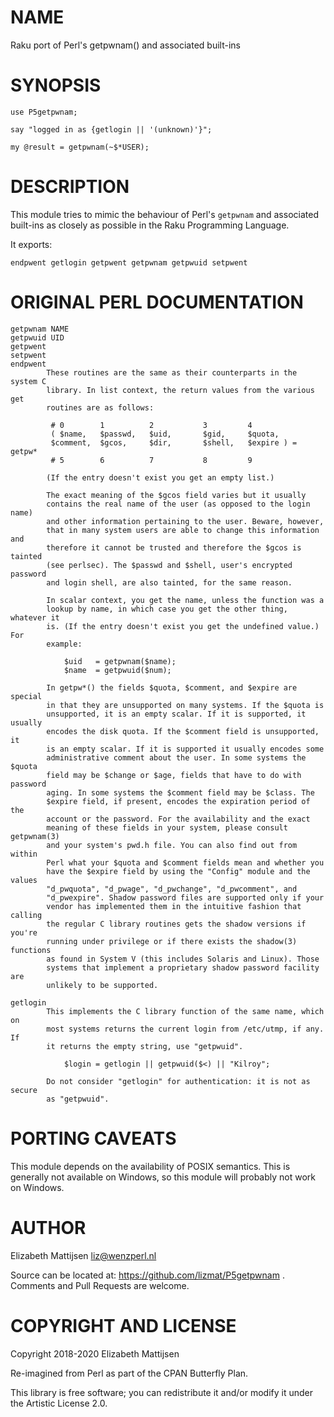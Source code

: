 NAME
====

Raku port of Perl's getpwnam() and associated built-ins

SYNOPSIS
========

    use P5getpwnam;

    say "logged in as {getlogin || '(unknown)'}";

    my @result = getpwnam(~$*USER);

DESCRIPTION
===========

This module tries to mimic the behaviour of Perl's `getpwnam` and associated built-ins as closely as possible in the Raku Programming Language.

It exports:

    endpwent getlogin getpwent getpwnam getpwuid setpwent

ORIGINAL PERL DOCUMENTATION
===========================

    getpwnam NAME
    getpwuid UID
    getpwent
    setpwent
    endpwent
            These routines are the same as their counterparts in the system C
            library. In list context, the return values from the various get
            routines are as follows:

             # 0        1          2           3         4
             ( $name,   $passwd,   $uid,       $gid,     $quota,
             $comment,  $gcos,     $dir,       $shell,   $expire ) = getpw*
             # 5        6          7           8         9

            (If the entry doesn't exist you get an empty list.)

            The exact meaning of the $gcos field varies but it usually
            contains the real name of the user (as opposed to the login name)
            and other information pertaining to the user. Beware, however,
            that in many system users are able to change this information and
            therefore it cannot be trusted and therefore the $gcos is tainted
            (see perlsec). The $passwd and $shell, user's encrypted password
            and login shell, are also tainted, for the same reason.

            In scalar context, you get the name, unless the function was a
            lookup by name, in which case you get the other thing, whatever it
            is. (If the entry doesn't exist you get the undefined value.) For
            example:

                $uid   = getpwnam($name);
                $name  = getpwuid($num);

            In getpw*() the fields $quota, $comment, and $expire are special
            in that they are unsupported on many systems. If the $quota is
            unsupported, it is an empty scalar. If it is supported, it usually
            encodes the disk quota. If the $comment field is unsupported, it
            is an empty scalar. If it is supported it usually encodes some
            administrative comment about the user. In some systems the $quota
            field may be $change or $age, fields that have to do with password
            aging. In some systems the $comment field may be $class. The
            $expire field, if present, encodes the expiration period of the
            account or the password. For the availability and the exact
            meaning of these fields in your system, please consult getpwnam(3)
            and your system's pwd.h file. You can also find out from within
            Perl what your $quota and $comment fields mean and whether you
            have the $expire field by using the "Config" module and the values
            "d_pwquota", "d_pwage", "d_pwchange", "d_pwcomment", and
            "d_pwexpire". Shadow password files are supported only if your
            vendor has implemented them in the intuitive fashion that calling
            the regular C library routines gets the shadow versions if you're
            running under privilege or if there exists the shadow(3) functions
            as found in System V (this includes Solaris and Linux). Those
            systems that implement a proprietary shadow password facility are
            unlikely to be supported.

    getlogin
            This implements the C library function of the same name, which on
            most systems returns the current login from /etc/utmp, if any. If
            it returns the empty string, use "getpwuid".

                $login = getlogin || getpwuid($<) || "Kilroy";

            Do not consider "getlogin" for authentication: it is not as secure
            as "getpwuid".

PORTING CAVEATS
===============

This module depends on the availability of POSIX semantics. This is generally not available on Windows, so this module will probably not work on Windows.

AUTHOR
======

Elizabeth Mattijsen <liz@wenzperl.nl>

Source can be located at: https://github.com/lizmat/P5getpwnam . Comments and Pull Requests are welcome.

COPYRIGHT AND LICENSE
=====================

Copyright 2018-2020 Elizabeth Mattijsen

Re-imagined from Perl as part of the CPAN Butterfly Plan.

This library is free software; you can redistribute it and/or modify it under the Artistic License 2.0.

